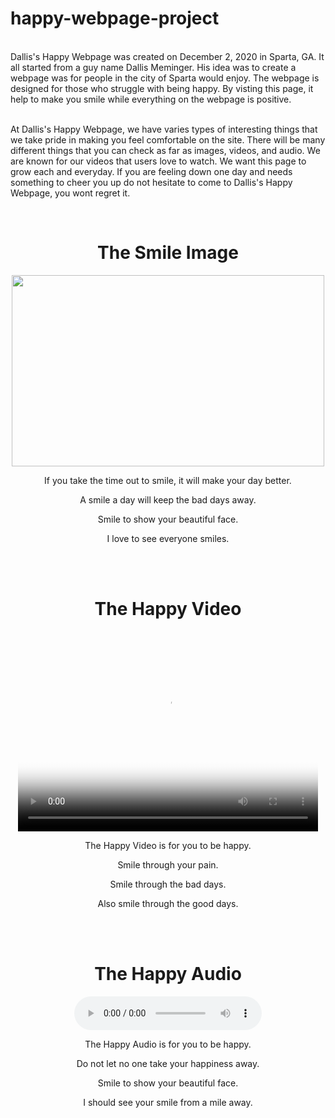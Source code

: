 # happy-webpage-project

<p><br>Dallis's Happy Webpage was created on December 2, 2020 in Sparta, GA. It all started from a guy name Dallis Meminger. His idea was to create a webpage was for people in the city of Sparta would enjoy. 
The webpage is designed for those who struggle with being happy. By visting this page, it help to make you smile while everything on the webpage is positive.</br></p>
<p><br>At Dallis's Happy Webpage, we have varies types of  interesting things that we take pride in making you feel comfortable on the site. There will be many different things that you can check as far as images, videos, and audio. We are known for our videos that users love to watch. We want this page to grow each and everyday. 
If you are feeling down one day and needs something to cheer you up do not hesitate to come to Dallis's Happy Webpage, you wont regret it.</p></br>

<center><h1>The Smile Image</h1></center>
<div class=".section">
<section>
<td><center><img src="Beautiful.jpg" width="500" height="306"></center></td>
  
  <center><p> If you take the time out to smile, it will make your day better. </center>
  <center><p> A smile a day will keep the bad days away. </center>
  <center><p> Smile to show your beautiful face. </center>
  <center><p> I love to see everyone smiles.</p></center>
</section>
</div>
<br>
</br>

<center><h1>The Happy Video</h1></center>

<section>
<center>
<video controls preload="auto" width="480" height="320" poster="Smile.jpg">
   <source src="video.mp4" type="video/mp4"/>
    </center>
	
  <center><p> The Happy Video is for you to be happy. </center>
  <center><p> Smile through your pain. </center>
  <center><p> Smile through the bad days. </center>
  <center><p> Also smile through the good days. </p> </center>
  </video>
</section>

<br>
</br>

<center><h1>The Happy Audio</h1></center>

<section> 
<center>
<audio controls>
  <source src="happy.mp3" type="audio/mpeg">
  </center>
</audio>

  <center><p> The Happy Audio is for you to be happy. </center>
  <center><p> Do not let no one take your happiness away. </center>
  <center><p> Smile to show your beautiful face. </center>
  <center><p> I should see your smile from a mile away.</p> </center>
</section>

<nav>
   </nav>
   </div>
   </header>
   </html>
